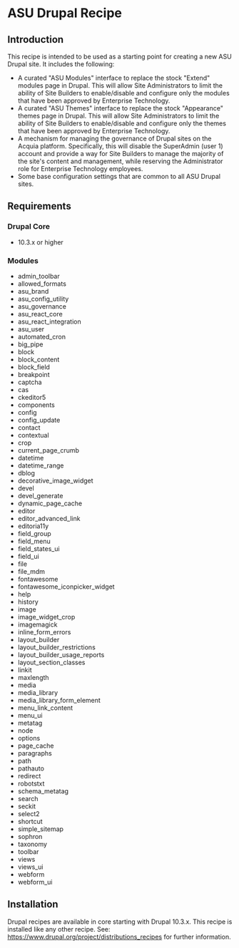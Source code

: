 # ASU Drupal Recipe

## Introduction
This recipe is intended to be used as a starting point for creating a new ASU Drupal site. It includes the following:
- A curated "ASU Modules" interface to replace the stock "Extend" modules page in Drupal. This will allow Site Administrators to limit the ability of Site Builders to enable/disable and configure only the modules that have been approved by Enterprise Technology.
- A curated "ASU Themes" interface to replace the stock "Appearance" themes page in Drupal. This will allow Site Administrators to limit the ability of Site Builders to enable/disable and configure only the themes that have been approved by Enterprise Technology.
- A mechanism for managing the governance of Drupal sites on the Acquia platform. Specifically, this will disable the SuperAdmin (user 1) account and provide a way for Site Builders to manage the majority of the site's content and management, while reserving the Administrator role for Enterprise Technology employees.
- Some base configuration settings that are common to all ASU Drupal sites.
## Requirements
### Drupal Core
- 10.3.x or higher
### Modules
- admin_toolbar
- allowed_formats
- asu_brand
- asu_config_utility
- asu_governance
- asu_react_core
- asu_react_integration
- asu_user
- automated_cron
- big_pipe
- block
- block_content
- block_field
- breakpoint
- captcha
- cas
- ckeditor5
- components
- config
- config_update
- contact
- contextual
- crop
- current_page_crumb
- datetime
- datetime_range
- dblog
- decorative_image_widget
- devel
- devel_generate
- dynamic_page_cache
- editor
- editor_advanced_link
- editoria11y
- field_group
- field_menu
- field_states_ui
- field_ui
- file
- file_mdm
- fontawesome
- fontawesome_iconpicker_widget
- help
- history
- image
- image_widget_crop
- imagemagick
- inline_form_errors
- layout_builder
- layout_builder_restrictions
- layout_builder_usage_reports
- layout_section_classes
- linkit
- maxlength
- media
- media_library
- media_library_form_element
- menu_link_content
- menu_ui
- metatag
- node
- options
- page_cache
- paragraphs
- path
- pathauto
- redirect
- robotstxt
- schema_metatag
- search
- seckit
- select2
- shortcut
- simple_sitemap
- sophron
- taxonomy
- toolbar
- views
- views_ui
- webform
- webform_ui

## Installation
Drupal recipes are available in core starting with Drupal 10.3.x. This recipe is installed like any other recipe. See: https://www.drupal.org/project/distributions_recipes for further information. 
